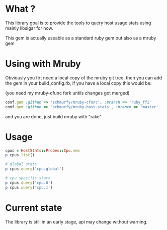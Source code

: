 
# What ?

This library goal is to provide the tools to query host usage stats using mainly libsigar for now.


This gem is actually useable as a standard ruby gem but also as a mruby gem


# Using with Mruby

Obviously you firt need a local copy of the mruby git tree, then you can add
the gem in your build_config.rb, if you have a local copy this would be:

(you need my mruby-cfunc fork untils changes got merged)
```ruby
conf.gem :github => 'schmurfy/mruby-cfunc', :branch => 'ruby_ffi'
conf.gem :github => 'schmurfy/mruby-host-stats', :branch => 'master'
```

and you are done, just build mruby with "rake"


# Usage

```ruby
cpus = HostStats::Probes::Cpu.new
p cpus.list()

# global stats
p cpus.query('cpu.global')

# cpu specific stats
p cpus.query('cpu.0')
p cpus.query('cpu.1')
```


# Current state

The library is still in an early stage, api may change without warning.

